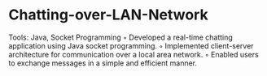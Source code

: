 # Chatting-over-LAN-Network
Tools: Java, Socket Programming ◦ Developed a real-time chatting application using Java socket programming. ◦ Implemented client-server architecture for communication over a local area network. ◦ Enabled users to exchange messages in a simple and efficient manner.
